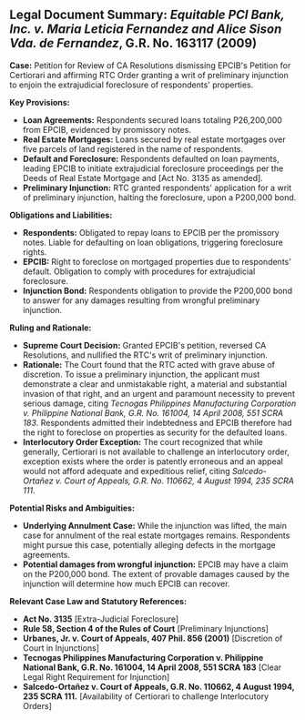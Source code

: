 ## Legal Document Summary: *Equitable PCI Bank, Inc. v. Maria Leticia Fernandez and Alice Sison Vda. de Fernandez*, G.R. No. 163117 (2009)

**Case:** Petition for Review of CA Resolutions dismissing EPCIB's Petition for Certiorari and affirming RTC Order granting a writ of preliminary injunction to enjoin the extrajudicial foreclosure of respondents' properties.

**Key Provisions:**

*   **Loan Agreements:** Respondents secured loans totaling P26,200,000 from EPCIB, evidenced by promissory notes.
*   **Real Estate Mortgages:** Loans secured by real estate mortgages over five parcels of land registered in the name of respondents.
*   **Default and Foreclosure:** Respondents defaulted on loan payments, leading EPCIB to initiate extrajudicial foreclosure proceedings per the Deeds of Real Estate Mortgage and [Act No. 3135 as amended].
*   **Preliminary Injunction:** RTC granted respondents' application for a writ of preliminary injunction, halting the foreclosure, upon a P200,000 bond.

**Obligations and Liabilities:**

*   **Respondents:** Obligated to repay loans to EPCIB per the promissory notes.  Liable for defaulting on loan obligations, triggering foreclosure rights.
*   **EPCIB:** Right to foreclose on mortgaged properties due to respondents' default. Obligation to comply with procedures for extrajudicial foreclosure.
*   **Injunction Bond:** Respondents obligation to provide the P200,000 bond to answer for any damages resulting from wrongful preliminary injunction.

**Ruling and Rationale:**

*   **Supreme Court Decision:** Granted EPCIB's petition, reversed CA Resolutions, and nullified the RTC's writ of preliminary injunction.
*   **Rationale:** The Court found that the RTC acted with grave abuse of discretion. To issue a preliminary injunction, the applicant must demonstrate a clear and unmistakable right, a material and substantial invasion of that right, and an urgent and paramount necessity to prevent serious damage, citing *Tecnogas Philippines Manufacturing Corporation v. Philippine National Bank, G.R. No. 161004, 14 April 2008, 551 SCRA 183*. Respondents admitted their indebtedness and EPCIB therefore had the right to foreclose on properties as security for the defaulted loans.
*   **Interlocutory Order Exception:** The court recognized that while generally, Certiorari is not available to challenge an interlocutory order, exception exists where the order is patently erroneous and an appeal would not afford adequate and expeditious relief, citing *Salcedo-Ortañez v. Court of Appeals, G.R. No. 110662, 4 August 1994, 235 SCRA 111.*

**Potential Risks and Ambiguities:**

*   **Underlying Annulment Case:** While the injunction was lifted, the main case for annulment of the real estate mortgages remains. Respondents might pursue this case, potentially alleging defects in the mortgage agreements.
*   **Potential damages from wrongful injunction:** EPCIB may have a claim on the P200,000 bond. The extent of provable damages caused by the injunction will determine how much EPCIB can recover.

**Relevant Case Law and Statutory References:**

*   **Act No. 3135** [Extra-Judicial Foreclosure]
*   **Rule 58, Section 4 of the Rules of Court** [Preliminary Injunctions]
*   **Urbanes, Jr. v. Court of Appeals, 407 Phil. 856 (2001)** [Discretion of Court in Injunctions]
*   **Tecnogas Philippines Manufacturing Corporation v. Philippine National Bank, G.R. No. 161004, 14 April 2008, 551 SCRA 183** [Clear Legal Right Requirement for Injunction]
*   **Salcedo-Ortañez v. Court of Appeals, G.R. No. 110662, 4 August 1994, 235 SCRA 111.** [Availability of Certiorari to challenge Interlocutory Orders]

